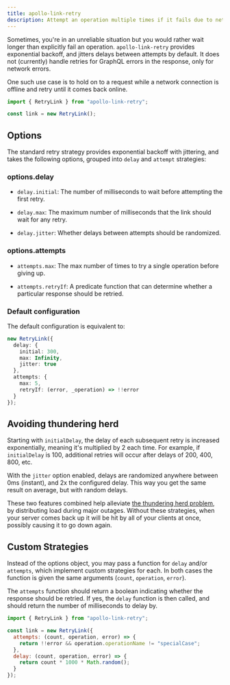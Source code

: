 ```yaml
---
title: apollo-link-retry
description: Attempt an operation multiple times if it fails due to network or server errors.
---
```


Sometimes, you're in an unreliable situation but you would rather wait longer than explicitly fail an operation. `apollo-link-retry` provides exponential backoff, and jitters delays between attempts by default. It does not (currently) handle retries for GraphQL errors in the response, only for network errors.

One such use case is to hold on to a request while a network connection is offline and retry until it comes back online.

```js
import { RetryLink } from "apollo-link-retry";

const link = new RetryLink();
```

<h2 id="options">Options</h2>

The standard retry strategy provides exponential backoff with jittering, and takes the following options, grouped into `delay` and `attempt` strategies:

<h3 id="options.delay">options.delay</h3>

* `delay.initial`: The number of milliseconds to wait before attempting the first retry.

* `delay.max`: The maximum number of milliseconds that the link should wait for any retry.

* `delay.jitter`: Whether delays between attempts should be randomized.

<h3 id="options.attempts">options.attempts</h3>

* `attempts.max`: The max number of times to try a single operation before giving up.

* `attempts.retryIf`: A predicate function that can determine whether a particular response should be retried.

<h3 id="options-default">Default configuration</h3>

The default configuration is equivalent to:

```ts
new RetryLink({
  delay: {
    initial: 300,
    max: Infinity,
    jitter: true
  },
  attempts: {
    max: 5,
    retryIf: (error, _operation) => !!error
  }
});
```

<h2 id="backoff">Avoiding thundering herd</h2>

Starting with `initialDelay`, the delay of each subsequent retry is increased exponentially, meaning it's multiplied by 2 each time. For example, if `initialDelay` is 100, additional retries will occur after delays of 200, 400, 800, etc.

With the `jitter` option enabled, delays are randomized anywhere between 0ms (instant), and 2x the configured delay. This way you get the same result on average, but with random delays.

These two features combined help alleviate [the thundering herd problem](https://en.wikipedia.org/wiki/Thundering_herd_problem), by distributing load during major outages. Without these strategies, when your server comes back up it will be hit by all of your clients at once, possibly causing it to go down again.

<h2 id="custom-strategies">Custom Strategies</h2>

Instead of the options object, you may pass a function for `delay` and/or `attempts`, which implement custom strategies for each. In both cases the function is given the same arguments (`count`, `operation`, `error`).

The `attempts` function should return a boolean indicating whether the response should be retried. If yes, the `delay` function is then called, and should return the number of milliseconds to delay by.

```js
import { RetryLink } from "apollo-link-retry";

const link = new RetryLink({
  attempts: (count, operation, error) => {
    return !!error && operation.operationName != "specialCase";
  },
  delay: (count, operation, error) => {
    return count * 1000 * Math.random();
  }
});
```
